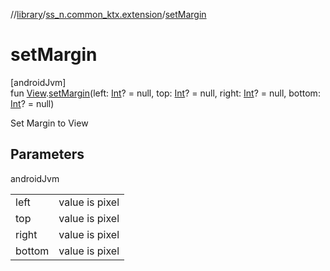 //[library](../../index.md)/[ss_n.common_ktx.extension](index.md)/[setMargin](set-margin.md)

# setMargin

[androidJvm]\
fun [View](https://developer.android.com/reference/kotlin/android/view/View.html).[setMargin](set-margin.md)(left: [Int](https://kotlinlang.org/api/latest/jvm/stdlib/kotlin/-int/index.html)? = null, top: [Int](https://kotlinlang.org/api/latest/jvm/stdlib/kotlin/-int/index.html)? = null, right: [Int](https://kotlinlang.org/api/latest/jvm/stdlib/kotlin/-int/index.html)? = null, bottom: [Int](https://kotlinlang.org/api/latest/jvm/stdlib/kotlin/-int/index.html)? = null)

Set Margin to View

## Parameters

androidJvm

| | |
|---|---|
| left | value is pixel |
| top | value is pixel |
| right | value is pixel |
| bottom | value is pixel |
